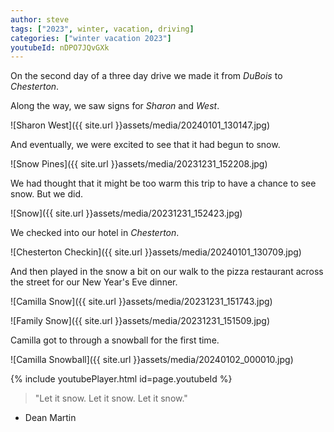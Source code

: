 ```yaml
---
author: steve
tags: ["2023", winter, vacation, driving]
categories: ["winter vacation 2023"]
youtubeId: nDPO7JQvGXk
---
```

On the second day of a three day drive we made it from *DuBois* to *Chesterton*.  

Along the way, we saw signs for *Sharon* and *West*.  

![Sharon West]({{ site.url }}assets/media/20240101_130147.jpg)  

And eventually, we were excited to see that it had begun to snow.  

![Snow Pines]({{ site.url }}assets/media/20231231_152208.jpg)  

We had thought that it might be too warm this trip to have a chance to see snow. But we did.  

![Snow]({{ site.url }}assets/media/20231231_152423.jpg)  

We checked into our hotel in *Chesterton*.  

![Chesterton Checkin]({{ site.url }}assets/media/20240101_130709.jpg)  

And then played in the snow a bit on our walk to the pizza restaurant across the street for our New Year's Eve dinner.  

![Camilla Snow]({{ site.url }}assets/media/20231231_151743.jpg)  

![Family Snow]({{ site.url }}assets/media/20231231_151509.jpg)  

Camilla got to through a snowball for the first time.  

![Camilla Snowball]({{ site.url }}assets/media/20240102_000010.jpg)  
  
{% include youtubePlayer.html id=page.youtubeId %}  
  
  
> "Let it snow. Let it snow. Let it snow."  

- Dean Martin  
